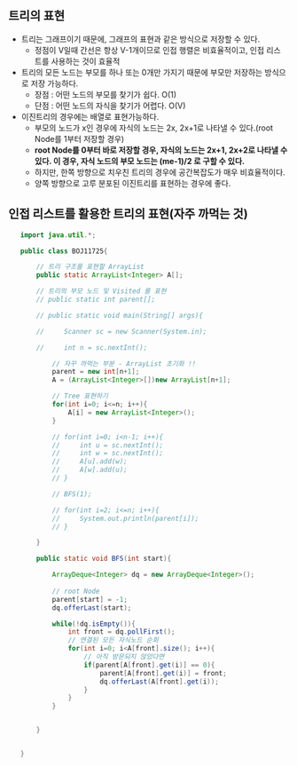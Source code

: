 
## 트리의 표현
 - 트리는 그래프이기 때문에, 그래프의 표현과 같은 방식으로 저장할 수 있다.
   + 정점이 V일때 간선은 항상 V-1개이므로 인접 행렬은 비효율적이고, 인접 리스트를 사용하는 것이 효율적
 - 트리의 모든 노드는 부모를 하나 또는 0개만 가지기 때문에 부모만 저장하는 방식으로 저장 가능하다.  
   + 장점 : 어떤 노드의 부모를 찾기가 쉽다. O(1)
   + 단점 : 어떤 노드의 자식을 찾기가 어렵다. O(V)
 - 이진트리의 경우에는 배열로 표현가능하다.
   + 부모의 노드가 x인 경우에 자식의 노드는 2x, 2x+1로 나타낼 수 있다.(root Node를 1부터 저장할 경우)
   + **root Node를 0부터 바로 저장할 경우, 자식의 노드는 2x+1, 2x+2로 나타낼 수 있다. 이 경우, 자식 노드의 부모 노드는 (me-1)/2 로 구할 수 있다.**
   + 하지만, 한쪽 방향으로 치우친 트리의 경우에 공간복잡도가 매우 비효율적이다.
   + 양쪽 방향으로 고루 분포된 이진트리를 표현하는 경우에 좋다.

## 인접 리스트를 활용한 트리의 표현(자주 까먹는 것)
 ```java
    import java.util.*;

    public class BOJ11725{

        // 트리 구조를 표현할 ArrayList
        public static ArrayList<Integer> A[];

        // 트리의 부모 노드 및 Visited 를 표현
        // public static int parent[];

        // public static void main(String[] args){

        //     Scanner sc = new Scanner(System.in);

        //     int n = sc.nextInt();

            // 자꾸 까먹는 부분 - ArrayList 초기화 !!
            parent = new int[n+1];
            A = (ArrayList<Integer>[])new ArrayList[n+1];

            // Tree 표현하기
            for(int i=0; i<=n; i++){
                A[i] = new ArrayList<Integer>();
            }

            // for(int i=0; i<n-1; i++){
            //     int u = sc.nextInt();
            //     int w = sc.nextInt();
            //     A[u].add(w);
            //     A[w].add(u);
            // }

            // BFS(1);

            // for(int i=2; i<=n; i++){
            //     System.out.println(parent[i]);
            // }

        }

        public static void BFS(int start){

            ArrayDeque<Integer> dq = new ArrayDeque<Integer>();
            
            // root Node
            parent[start] = -1;
            dq.offerLast(start);

            while(!dq.isEmpty()){
                int front = dq.pollFirst();
                // 연결된 모든 자식노드 순회
                for(int i=0; i<A[front].size(); i++){
                    // 아직 방문되지 않았다면
                    if(parent[A[front].get(i)] == 0){
                        parent[A[front].get(i)] = front;
                        dq.offerLast(A[front].get(i));
                    }
                }
            }


        }


    }   
 ```
